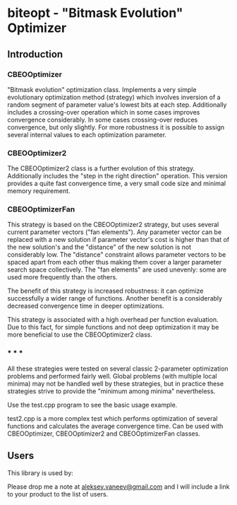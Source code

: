 # biteopt - "Bitmask Evolution" Optimizer #
## Introduction ##

### CBEOOptimizer ###

"Bitmask evolution" optimization class. Implements a very simple
evolutionary optimization method (strategy) which involves inversion of a
random segment of parameter value's lowest bits at each step. Additionally
includes a crossing-over operation which in some cases improves convergence
considerably. In some cases crossing-over reduces convergence, but only
slightly. For more robustness it is possible to assign several internal
values to each optimization parameter.

### CBEOOptimizer2 ###

The CBEOOptimizer2 class is a further evolution of this strategy. Additionally
includes the "step in the right direction" operation. This version provides a
quite fast convergence time, a very small code size and minimal memory
requirement.

### CBEOOptimizerFan ###

This strategy is based on the CBEOOptimizer2 strategy, but uses several
current parameter vectors ("fan elements"). Any parameter vector can be
replaced with a new solution if parameter vector's cost is higher than that
of the new solution's and the "distance" of the new solution is not
considerably low. The "distance" constraint allows parameter vectors to be
spaced apart from each other thus making them cover a larger parameter search
space collectively. The "fan elements" are used unevenly: some are used more
frequently than the others.

The benefit of this strategy is increased robustness: it can optimize
successfully a wider range of functions. Another benefit is a considerably
decreased convergence time in deeper optimizations.

This strategy is associated with a high overhead per function evaluation.
Due to this fact, for simple functions and not deep optimization it may be
more beneficial to use the CBEOOptimizer2 class.

### * * * ###

All these strategies were tested on several classic 2-parameter optimization
problems and performed fairly well. Global problems (with multiple local
minima) may not be handled well by these strategies, but in practice these
strategies strive to provide the "minimum among minima" nevertheless.

Use the test.cpp program to see the basic usage example.

test2.cpp is a more complex test which performs optimization of several
functions and calculates the average convergence time. Can be used with
CBEOOptimizer, CBEOOptimizer2 and CBEOOptimizerFan classes.

## Users ##
This library is used by:

Please drop me a note at aleksey.vaneev@gmail.com and I will include a link to
your product to the list of users.
